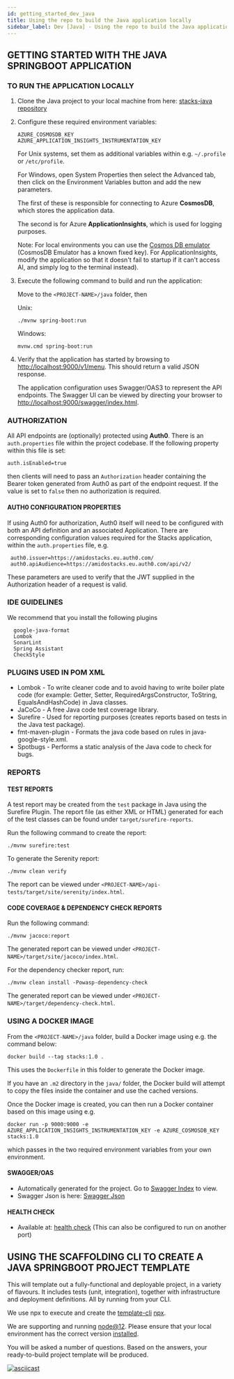 ```yaml
---
id: getting_started_dev_java
title: Using the repo to build the Java application locally
sidebar_label: Dev [Java] - Using the repo to build the Java application locally
---
```


## GETTING STARTED WITH THE JAVA SPRINGBOOT APPLICATION

### TO RUN THE APPLICATION LOCALLY

1) Clone the Java project to your local machine from here: [stacks-java repository](https://github.com/amido/stacks-java)
2) Configure these required environment variables:

   ```text
   AZURE_COSMOSDB_KEY
   AZURE_APPLICATION_INSIGHTS_INSTRUMENTATION_KEY
   ```

   For Unix systems, set them as additional variables within e.g. `~/.profile` or `/etc/profile`.

   For Windows, open System Properties then select the Advanced tab, then click on the Environment Variables button and add the new parameters.

   The first of these is responsible for connecting to Azure **CosmosDB**, which stores the application data.

   The second is for Azure **ApplicationInsights**, which is used for logging purposes.

   Note: For local environments you can use the [Cosmos DB emulator](https://docs.microsoft.com/en-us/azure/cosmos-db/local-emulator?tabs=ssl-netstd21) (CosmosDB Emulator has a known fixed key).
        For ApplicationInsights, modify the application so that it doesn't fail to startup if it can't access AI,
        and simply log to the terminal instead).
  
3) Execute the following command to build and run the application:

   Move to the `<PROJECT-NAME>/java` folder, then

   Unix:

   ```text
   ./mvnw spring-boot:run
   ```

   Windows:

   ```text
   mvnw.cmd spring-boot:run
   ```

4) Verify that the application has started by browsing to [http://localhost:9000/v1/menu](http://localhost:9000/v1/menu). This should return a valid JSON response.

   The application configuration uses Swagger/OAS3 to represent the API endpoints. The Swagger UI can be viewed by directing your browser to
  [http://localhost:9000/swagger/index.html](http://localhost:9000/swagger/index.html).
  
### AUTHORIZATION

All API endpoints are (optionally) protected using **Auth0**. There is an `auth.properties` file within the project codebase.
If the following property within this file is set:

   ```text
   auth.isEnabled=true
   ```

   then clients will need to pass an `Authorization` header containing the Bearer token generated from Auth0 as part of the endpoint request. If the value
   is set to `false` then no authorization is required.

#### AUTH0 CONFIGURATION PROPERTIES

   If using Auth0 for authorization, Auth0 itself will need to be configured with both an API definition and an associated Application.
   There are corresponding configuration values required for the Stacks application, within the `auth.properties` file, e.g.

   ```text
    auth0.issuer=https://amidostacks.eu.auth0.com/
    auth0.apiAudience=https://amidostacks.eu.auth0.com/api/v2/
   ```

   These parameters are used to verify that the JWT supplied in the Authorization header of a request is valid.

### IDE GUIDELINES

We recommend that you install the following plugins

```text
  google-java-format
  Lombok
  SonarLint
  Spring Assistant
  CheckStyle
```

### PLUGINS USED IN POM XML

- Lombok - To write cleaner code and to avoid having to write boiler plate code
  (for example: Getter, Setter, RequiredArgsConstructor, ToString, EqualsAndHashCode) in Java classes.
- JaCoCo - A free Java code test coverage library.
- Surefire - Used for reporting purposes (creates reports based on tests in the Java test package).
- fmt-maven-plugin - Formats the java code based on rules in java-google-style.xml.
- Spotbugs - Performs a static analysis of the Java code to check for bugs.

### REPORTS

#### TEST REPORTS

A test report may be created from the `test` package in Java using the Surefire Plugin.
The report file (as either XML or HTML) generated for each of the test classes can be found under `target/surefire-reports`.

Run the following command to create the report:

  ```text
  ./mvnw surefire:test
  ```

To generate the Serenity report:

  ```text
  ./mvnw clean verify
  ```

The report can be viewed under `<PROJECT-NAME>/api-tests/target/site/serenity/index.html`.

#### CODE COVERAGE & DEPENDENCY CHECK REPORTS

Run the following command:

   ```text
   ./mvnw jacoco:report
   ```

The generated report can be viewed under `<PROJECT-NAME>/target/site/jacoco/index.html`.

For the dependency checker report, run:

   ```text
   ./mvnw clean install -Powasp-dependency-check
   ```

The generated report can be viewed under `<PROJECT-NAME>/target/dependency-check.html`.

### USING A DOCKER IMAGE

From the `<PROJECT-NAME>/java` folder, build a Docker image using e.g. the command below:

   ```text
   docker build --tag stacks:1.0 .
   ```

This uses the `Dockerfile` in this folder to generate the Docker image.

If you have an `.m2` directory in the `java/` folder, the Docker build will attempt to copy the files inside the container and use the cached versions.

Once the Docker image is created, you can then run a Docker container based on this image using e.g.

   ```text
   docker run -p 9000:9000 -e AZURE_APPLICATION_INSIGHTS_INSTRUMENTATION_KEY -e AZURE_COSMOSDB_KEY stacks:1.0
   ````

which passes in the two required environment variables from your own environment.

#### SWAGGER/OAS

- Automatically generated for the project. Go to [Swagger Index](http://localhost:9000/swagger/index.html) to view.
- Swagger Json is here: [Swagger Json](http://localhost:9000/swagger/oas.json)

#### HEALTH CHECK

- Available at: [health check](http://localhost:9000/health)
(This can also be configured to run on another port)

## USING THE SCAFFOLDING CLI TO CREATE A JAVA SPRINGBOOT PROJECT TEMPLATE

This will template out a fully-functional and deployable project, in a variety of flavours. It includes tests (unit, integration), together with infrastructure and deployment definitions.
All by running from your CLI.

We use npx to execute and create the
[template-cli](https://www.npmjs.com/package/@amidostacks/scaffolding-cli)
[npx](https://www.npmjs.com/package/npx).

We are supporting and running [node@12](https://nodejs.org/en/about/releases/).
Please ensure that your local environment has the correct version
[installed](https://nodejs.org/en/download/).

You will be asked a number of questions. Based on the answers, your ready-to-build project template will be produced.

[![asciicast](https://asciinema.org/a/358208.svg)](https://asciinema.org/a/358208)
